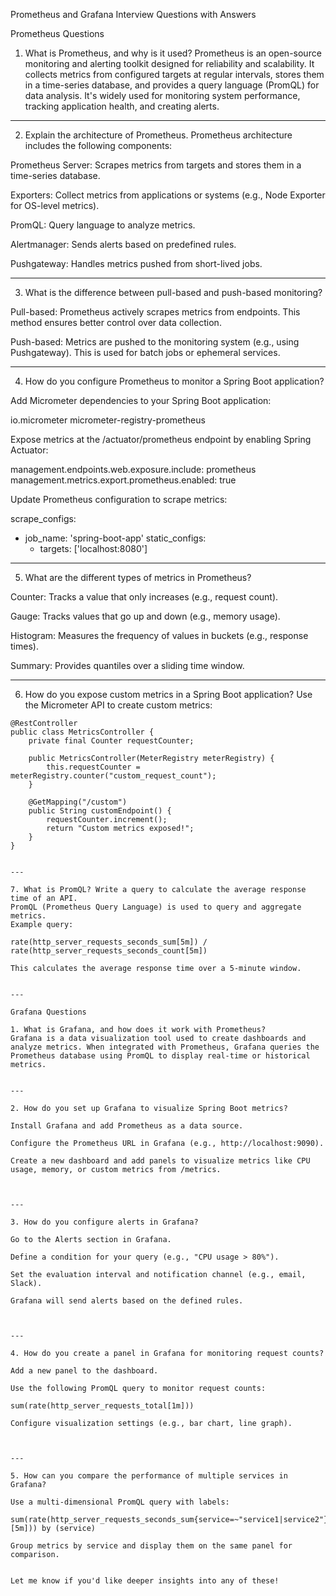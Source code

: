 Prometheus and Grafana Interview Questions with Answers

Prometheus Questions

1. What is Prometheus, and why is it used?
Prometheus is an open-source monitoring and alerting toolkit designed for reliability and scalability. It collects metrics from configured targets at regular intervals, stores them in a time-series database, and provides a query language (PromQL) for data analysis. It's widely used for monitoring system performance, tracking application health, and creating alerts.


---

2. Explain the architecture of Prometheus.
Prometheus architecture includes the following components:

Prometheus Server: Scrapes metrics from targets and stores them in a time-series database.

Exporters: Collect metrics from applications or systems (e.g., Node Exporter for OS-level metrics).

PromQL: Query language to analyze metrics.

Alertmanager: Sends alerts based on predefined rules.

Pushgateway: Handles metrics pushed from short-lived jobs.



---

3. What is the difference between pull-based and push-based monitoring?

Pull-based: Prometheus actively scrapes metrics from endpoints. This method ensures better control over data collection.

Push-based: Metrics are pushed to the monitoring system (e.g., using Pushgateway). This is used for batch jobs or ephemeral services.



---

4. How do you configure Prometheus to monitor a Spring Boot application?

Add Micrometer dependencies to your Spring Boot application:

<dependency>
  <groupId>io.micrometer</groupId>
  <artifactId>micrometer-registry-prometheus</artifactId>
</dependency>

Expose metrics at the /actuator/prometheus endpoint by enabling Spring Actuator:

management.endpoints.web.exposure.include: prometheus
management.metrics.export.prometheus.enabled: true

Update Prometheus configuration to scrape metrics:

scrape_configs:
  - job_name: 'spring-boot-app'
    static_configs:
      - targets: ['localhost:8080']



---

5. What are the different types of metrics in Prometheus?

Counter: Tracks a value that only increases (e.g., request count).

Gauge: Tracks values that go up and down (e.g., memory usage).

Histogram: Measures the frequency of values in buckets (e.g., response times).

Summary: Provides quantiles over a sliding time window.



---

6. How do you expose custom metrics in a Spring Boot application?
Use the Micrometer API to create custom metrics:

``` 
@RestController
public class MetricsController {
    private final Counter requestCounter;

    public MetricsController(MeterRegistry meterRegistry) {
        this.requestCounter = meterRegistry.counter("custom_request_count");
    }

    @GetMapping("/custom")
    public String customEndpoint() {
        requestCounter.increment();
        return "Custom metrics exposed!";
    }
}


---

7. What is PromQL? Write a query to calculate the average response time of an API.
PromQL (Prometheus Query Language) is used to query and aggregate metrics.
Example query:

rate(http_server_requests_seconds_sum[5m]) / rate(http_server_requests_seconds_count[5m])

This calculates the average response time over a 5-minute window.


---

Grafana Questions

1. What is Grafana, and how does it work with Prometheus?
Grafana is a data visualization tool used to create dashboards and analyze metrics. When integrated with Prometheus, Grafana queries the Prometheus database using PromQL to display real-time or historical metrics.


---

2. How do you set up Grafana to visualize Spring Boot metrics?

Install Grafana and add Prometheus as a data source.

Configure the Prometheus URL in Grafana (e.g., http://localhost:9090).

Create a new dashboard and add panels to visualize metrics like CPU usage, memory, or custom metrics from /metrics.



---

3. How do you configure alerts in Grafana?

Go to the Alerts section in Grafana.

Define a condition for your query (e.g., "CPU usage > 80%").

Set the evaluation interval and notification channel (e.g., email, Slack).

Grafana will send alerts based on the defined rules.



---

4. How do you create a panel in Grafana for monitoring request counts?

Add a new panel to the dashboard.

Use the following PromQL query to monitor request counts:

sum(rate(http_server_requests_total[1m]))

Configure visualization settings (e.g., bar chart, line graph).



---

5. How can you compare the performance of multiple services in Grafana?

Use a multi-dimensional PromQL query with labels:

sum(rate(http_server_requests_seconds_sum{service=~"service1|service2"}[5m])) by (service)

Group metrics by service and display them on the same panel for comparison.


Let me know if you'd like deeper insights into any of these!

